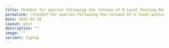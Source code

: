 ```yaml
---
title: Chatbot for queries following the release of O Level Posting Results
permalink: /chatbot-for-queries-following-the-release-of-o-level-posting-results/
date: 2025-01-10
layout: post
description: ""
image: ""
variant: tiptap
---
```

